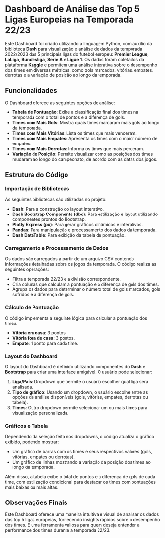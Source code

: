 # Dashboard de Análise das Top 5 Ligas Europeias na Temporada 22/23

Este Dashboard foi criado utilizando a linguagem Python, com auxílio da biblioteca **Dash** para visualização e análise de dados da temporada 2022/2023 das 5 principais ligas do futebol europeu: **Premier League**, **LaLiga**, **Bundesliga**, **Serie A** e **Ligue 1**. Os dados foram coletados da plataforma **Kaggle** e permitem uma análise interativa sobre o desempenho dos times em diversas métricas, como gols marcados, vitórias, empates, derrotas e a variação de posição ao longo da temporada.

## Funcionalidades

O Dashboard oferece as seguintes opções de análise:
- **Tabela de Pontuação**: Exibe a classificação final dos times na temporada com o total de pontos e a diferença de gols.
- **Times com Mais Gols**: Mostra quais times marcaram mais gols ao longo da temporada.
- **Times com Mais Vitórias**: Lista os times que mais venceram.
- **Times com Mais Empates**: Apresenta os times com o maior número de empates.
- **Times com Mais Derrotas**: Informa os times que mais perderam.
- **Variação de Posição**: Permite visualizar como as posições dos times mudaram ao longo do campeonato, de acordo com as datas dos jogos.

## Estrutura do Código

### Importação de Bibliotecas
As seguintes bibliotecas são utilizadas no projeto:
- **Dash**: Para a construção do layout interativo.
- **Dash Bootstrap Components (dbc)**: Para estilização e layout utilizando componentes prontos do Bootstrap.
- **Plotly Express (px)**: Para gerar gráficos dinâmicos e interativos.
- **Pandas**: Para manipulação e processamento dos dados da temporada.
- **Dash DataTable**: Para exibição da tabela de pontuação.

### Carregamento e Processamento de Dados
Os dados são carregados a partir de um arquivo CSV contendo informações detalhadas sobre os jogos da temporada. O código realiza as seguintes operações:
- Filtra a temporada 22/23 e a divisão correspondente.
- Cria colunas que calculam a pontuação e a diferença de gols dos times.
- Agrupa os dados para determinar o número total de gols marcados, gols sofridos e a diferença de gols.

### Cálculo de Pontuação
O código implementa a seguinte lógica para calcular a pontuação dos times:
- **Vitória em casa**: 3 pontos.
- **Vitória fora de casa**: 3 pontos.
- **Empate**: 1 ponto para cada time.

### Layout do Dashboard
O layout do Dashboard é definido utilizando componentes do **Dash** e **Bootstrap** para criar uma interface amigável. O usuário pode selecionar:
1. **Liga/País**: Dropdown que permite o usuário escolher qual liga será analisada.
2. **Tipo de gráfico**: Usando um dropdown, o usuário escolhe entre as opções de análise disponíveis (gols, vitórias, empates, derrotas ou tabela).
3. **Times**: Outro dropdown permite selecionar um ou mais times para visualização personalizada.

### Gráficos e Tabela
Dependendo da seleção feita nos dropdowns, o código atualiza o gráfico exibido, podendo mostrar:
- Um gráfico de barras com os times e seus respectivos valores (gols, vitórias, empates ou derrotas).
- Um gráfico de linhas mostrando a variação da posição dos times ao longo da temporada.

Além disso, a tabela exibe o total de pontos e a diferença de gols de cada time, com estilização condicional para destacar os times com pontuações mais baixas ou mais altas.

## Observações Finais

Este Dashboard oferece uma maneira intuitiva e visual de analisar os dados das top 5 ligas europeias, fornecendo insights rápidos sobre o desempenho dos times. É uma ferramenta valiosa para quem deseja entender a performance dos times durante a temporada 22/23.
